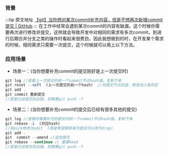 ### 背景

  :::tip 原文地址
  [【git】当你想对某次commit补充内容，但是不想再次新增commit提交 | GitHub](https://github.com/jynba/jynba.github.io/issues/65)
  :::
  在工作中经常会遇到某次commit的内容有缺漏，这个时候你需要再次进行修改并提交，这样就会导致开发中对相同的需求有多次commit，到进行后期合并分支之类的操作时看起来很费劲，因此我想做到的时，在开发某个需求的时候，相同需求只需要一次提交，这个时候就可以用上以下方法。

### 应用场景
* 场景一：(当你想要补充commit的提交刚好是上一次提交时)
```js
git log //查看上一次提交的前一个commit节点hash值，复制下来
git reset --soft  (上一次提交的前一个hash)  //将提交节点回退，修改进入暂存区
git add .
git commit 重新提交
//若是已经提交到远程，则需要git push -f
```
* 场景二：(当你想要补充commit的提交后已经有很多其他的提交)
```js
git log //查看你需要补充的提交的前一个commit节点hash值，复制下来
git rebase -i  (对应hash)
//将pick修改为edit  (若是希望删除某次提交可以改为drop)
git add .
git  commit --amend //追加提交
git rebase --continue // 重置head
//若是已经提交到远程，则需要git push -f
```
